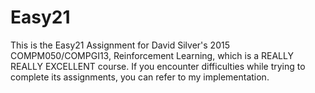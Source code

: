 # Easy21
This is the Easy21 Assignment for David Silver's 2015 COMPM050/COMPGI13, Reinforcement Learning, which is a REALLY REALLY EXCELLENT course. If you encounter difficulties while trying to complete its assignments, you can refer to my implementation.
